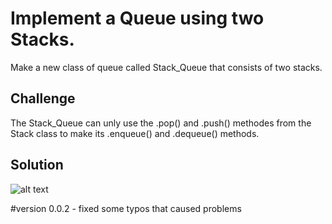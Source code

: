 # Implement a Queue using two Stacks.
Make a new class of queue called Stack_Queue that consists of two stacks.

## Challenge
 The Stack_Queue can unly use the .pop() and .push() methodes from the Stack class to make its .enqueue() and .dequeue() methods.

## Solution
  ![alt text](/Users/stevenstarwalt/codefellows/401/data-structures-and-algorithms/assets/stacked_queue.jpg)

#version
0.0.2 - fixed some typos that caused problems